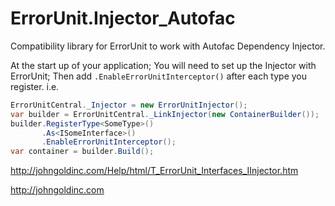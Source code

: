 ﻿# ErrorUnit.Injector_Autofac
Compatibility library for ErrorUnit to work with Autofac Dependency Injector.

At the start up of your application; You will need to set up the Injector with ErrorUnit;
Then add `.EnableErrorUnitInterceptor()` after each type you register.
i.e.

```csharp
ErrorUnitCentral._Injector = new ErrorUnitInjector();
var builder = ErrorUnitCentral._LinkInjector(new ContainerBuilder());
builder.RegisterType<SomeType>()
       .As<ISomeInterface>()
       .EnableErrorUnitInterceptor();
var container = builder.Build();
```
http://johngoldinc.com/Help/html/T_ErrorUnit_Interfaces_IInjector.htm

http://johngoldinc.com